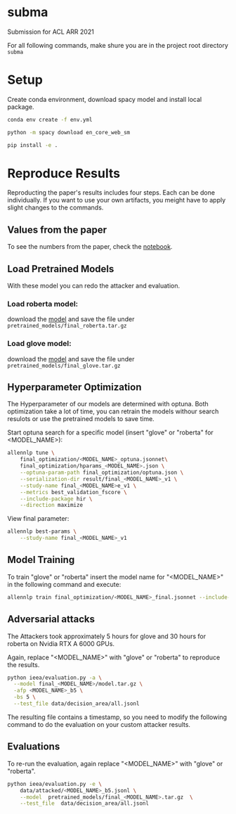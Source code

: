 # subma
Submission for ACL ARR 2021

For all following commands, make shure you are in the project root directory `subma`

# Setup

Create conda environment, download spacy model and install local package.
```bash
conda env create -f env.yml 

python -m spacy download en_core_web_sm

pip install -e .
```

# Reproduce Results

Reproducting the paper's results includes four steps. Each can be done individually.
If you want to use your own artifacts, you meight have to apply slight changes to the commands.

## Values from the paper

To see the numbers from the paper, check the [notebook](notebooks/data_analysis.ipynb).

## Load Pretrained Models

With these model you can redo the attacker and evaluation.

### Load roberta model:

download the [model](https://drive.google.com/file/d/1QeUplcqupfjyOwQpv3z9Skz06W2g_IEv/view?usp=sharing)
and save the file under `pretrained_models/final_roberta.tar.gz`

### Load glove model:

download the [model](https://drive.google.com/file/d/1pgL76abYzxPhN-RvugEcp0TKa-Obtl8p/view?usp=sharing)
and save the file under `pretrained_models/final_glove.tar.gz`


## Hyperparameter Optimization

The Hyperparameter of our models are determined with optuna.
Both optimization take a lot of time, you can retrain the models withour search resulots or use
the pretrained models to save time.

Start optuna search for a specific model (insert "glove" or "roberta" for <MODEL_NAME>):

```bash
allennlp tune \
    final_optimization/<MODEL_NAME>_optuna.jsonnet\
    final_optimization/hparams_<MODEL_NAME>.json \
    --optuna-param-path final_optimization/optuna.json \
    --serialization-dir result/final_<MODEL_NAME>_v1 \
    --study-name final_<MODEL_NAME>e_v1 \
    --metrics best_validation_fscore \
    --include-package hir \
    --direction maximize
```

View final parameter:

```bash
allennlp best-params \
    --study-name final_<MODEL_NAME>_v1
```

## Model Training

To train "glove" or "roberta" insert the model name for "<MODEL_NAME>" in the following command and execute:

```bash
allennlp train final_optimization/<MODEL_NAME>_final.jsonnet --include-package ieea -s final_<MODEL_NAME>
```

## Adversarial attacks

The Attackers took approximately 5 hours for glove and 30 hours for roberta on Nvidia RTX A 6000 GPUs.

Again, replace "<MODEL_NAME>" with "glove" or "roberta" to reproduce the results.

```bash
python ieea/evaluation.py -a \
  --model final_<MODEL_NAME>/model.tar.gz \
  -afp <MODEL_NAME>_b5 \
  -bs 5 \
  --test_file data/decision_area/all.jsonl
```

The resulting file contains a timestamp, so you need to modify the following command to do the evaluation
on your custom attacker results.

## Evaluations

To re-run the evaluation, again replace "<MODEL_NAME>" with "glove" or "roberta".

```bash
python ieea/evaluation.py -e \
    data/attacked/<MODEL_NAME>_b5.jsonl \
    --model  pretrained_models/final_<MODEL_NAME>.tar.gz  \
    --test_file  data/decision_area/all.jsonl
```
